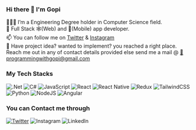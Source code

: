 ### Hi there 👋 I'm Gopi

🙋🏼‍♂️ I’m a Engineering Degree holder in Computer Science field.<br /> 
🔭 Full Stack 🕸️(Web) and 📱(Mobile) app developer.<br />
📫 You can follow me on [Twitter](https://twitter.com/sftwareofficial) & [Instagram](https://www.instagram.com/softwarengineerofficial/)<br />
👯 Have project idea? wanted to implement? you reached a right place. Reach me out in any of contact details provided else send me a mail @ [📧 programmingwithgopi@gmail.com](mailto:programmingwithgopi@gmail.com)

### My Tech Stacks
![.Net](https://img.shields.io/badge/.NET-5C2D91?style=for-the-badge&logo=.net&logoColor=white)  ![C#](https://img.shields.io/badge/c%23-%23239120.svg?style=for-the-badge&logo=c-sharp&logoColor=white)  ![JavaScript](https://img.shields.io/badge/javascript-%23323330.svg?style=for-the-badge&logo=javascript&logoColor=%23F7DF1E)  ![React](https://img.shields.io/badge/react-%2320232a.svg?style=for-the-badge&logo=react&logoColor=%2361DAFB)  ![React Native](https://img.shields.io/badge/react_native-%2320232a.svg?style=for-the-badge&logo=react&logoColor=%2361DAFB)  ![Redux](https://img.shields.io/badge/redux-%23593d88.svg?style=for-the-badge&logo=redux&logoColor=white)  ![TailwindCSS](https://img.shields.io/badge/tailwindcss-%2338B2AC.svg?style=for-the-badge&logo=tailwind-css&logoColor=white) ![Python](https://img.shields.io/badge/python-3670A0?style=for-the-badge&logo=python&logoColor=ffdd54)  ![NodeJS](https://img.shields.io/badge/node.js-6DA55F?style=for-the-badge&logo=node.js&logoColor=white)  ![Angular](https://img.shields.io/badge/angular-%23DD0031.svg?style=for-the-badge&logo=angular&logoColor=white)  

### You can Contact me through

[![Twitter](https://img.shields.io/badge/Twitter-%231DA1F2.svg?style=for-the-badge&logo=Twitter&logoColor=white)](https://twitter.com/sftwareofficial)  ![Instagram](https://img.shields.io/badge/Instagram-%23E4405F.svg?style=for-the-badge&logo=Instagram&logoColor=white)  ![LinkedIn](https://img.shields.io/badge/linkedin-%230077B5.svg?style=for-the-badge&logo=linkedin&logoColor=white)

<!--
**softwareengineerofficial/softwareengineerofficial** is a ✨ _special_ ✨ repository because its `README.md` (this file) appears on your GitHub profile.

Here are some ideas to get you started:

- 🔭 I’m currently working on ...
- 🌱 I’m currently learning ...
- 👯 I’m looking to collaborate on ...
- 🤔 I’m looking for help with ...
- 💬 Ask me about ...
- 📫 How to reach me: ...
- 😄 Pronouns: ...
- ⚡ Fun fact: ...
-->
